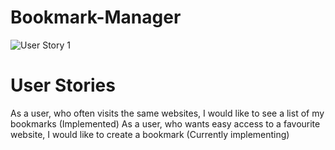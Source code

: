 # Bookmark-Manager
![User Story 1](assets/user_story1.png)

# User Stories

As a user, who often visits the same websites, I would like to see a list of my bookmarks (Implemented)
As a user, who wants easy access to a favourite website, I would like to create a bookmark (Currently implementing)
